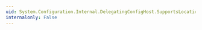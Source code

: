 ```yaml
---
uid: System.Configuration.Internal.DelegatingConfigHost.SupportsLocation
internalonly: False
---
```

